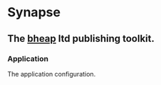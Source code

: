 # Synapse

## The [bheap](http://www.bheap.co.uk) ltd publishing toolkit.

### Application

The application configuration.
